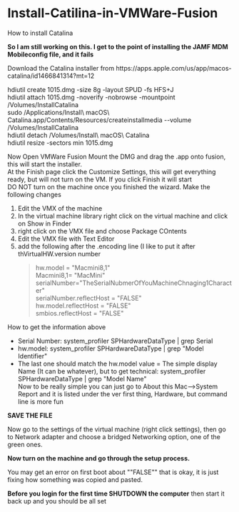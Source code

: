# Install-Catilina-in-VMWare-Fusion
How to install Catalina <p>
<STRONG>So I am still working on this. I get to the point of installing the JAMF MDM Mobileconfig file, and it fails</STRONG>
</p>
Download the Catalina installer from https://apps.apple.com/us/app/macos-catalina/id1466841314?mt=12
<p>
hdiutil create 1015.dmg -size 8g -layout SPUD -fs HFS+J<br />
hdiutil attach 1015.dmg -noverify -nobrowse -mountpoint /Volumes/InstallCatalina<br />
sudo /Applications/Install\ macOS\ Catalina.app/Contents/Resources/createinstallmedia --volume /Volumes/InstallCatalina<br />
hdiutil detach /Volumes/Install\ macOS\ Catalina<br />
hdiutil resize -sectors min 1015.dmg<br />
</p>
<p>
Now Open VMWare Fusion</ br>
Mount the DMG and drag the .app onto fusion, this will start the installer.<br>
At the Finish page click the Customize Settings, this will get everything ready, but will not turn on the VM. If you click Finish it will start</br>
DO NOT turn on the machine once you finished the wizard. Make the following changes</br>
<ol>
  <li>Edit the VMX of the machine</li>
  <li>In the virtual machine library right click on the virtual machine and click on Show in Finder</li>
  <li>right click on the VMX file and choose Package COntents</li>
  <li>Edit the VMX file with Text Editor</li>
  <li>add the following after the .encoding line (I like to put it after thVirtualHW.version number
    <blockquote>
      hw.model = "Macmini8,1"</br>
    Macmini8,1= "MacMini"</br>
    serialNumber="TheSerialNubmerOfYouMachineChnaging1Character"</br>
serialNumber.reflectHost = "FALSE"</br>
hw.model.reflectHost = "FALSE"</br>
smbios.reflectHost = "FALSE"</br>
    </blockquote>
  </li>
  </ol>
  How to get the information above
  <ul>
  <li>Serial Number: system_profiler SPHardwareDataType | grep Serial </li>
  <li>hw.model: system_profiler SPHardwareDataType | grep "Model Identifier"</li>
  <li>The last one should match the hw.model value = The simple display Name (It can be whatever), but to get technical: system_profiler SPHardwareDataType | grep "Model Name"
    </lI>Now to be really simple you can just go to About this Mac-->System Report and it is listed under the ver first thing, Hardware, but command line is more fun</li>
    </ul>
 <p>
  <B>SAVE THE FILE</B>
  </p><p>
  Now go to the settings of the virtual machine (right click settings), then go to Network adapter and choose a bridged Networking option, one of the green ones.
  </p>
  <B>Now turn on the machine and go through the setup process.</B>
  <p>You may get an error on first boot about ""FALSE"" that is okay, it is just fixing how something was copied and pasted.</p>
  <B>Before you login for the first time SHUTDOWN the computer</B> then start it back up and you should be all set
    
